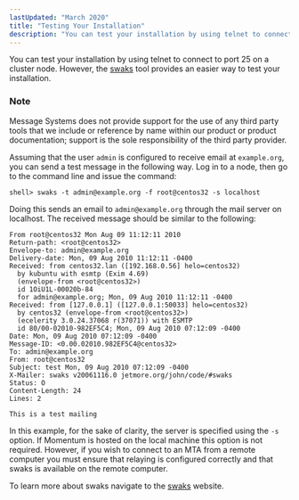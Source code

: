 ```yaml
---
lastUpdated: "March 2020"
title: "Testing Your Installation"
description: "You can test your installation by using telnet to connect to port 25 on a cluster node However the swaks tool provides an easier way to test your installation Message Systems does not provide support for the use of any third party tools that we include or reference by name..."
---
```


You can test your installation by using telnet to connect to port 25 on a cluster node. However, the [swaks](http://www.jetmore.org/john/code/swaks/) tool provides an easier way to test your installation.

### Note

Message Systems does not provide support for the use of any third party tools that we include or reference by name within our product or product documentation; support is the sole responsibility of the third party provider.

Assuming that the user `admin` is configured to receive email at `example.org`, you can send a test message in the following way. Log in to a node, then go to the command line and issue the command:

`shell> swaks -t admin@example.org -f root@centos32 -s localhost`

Doing this sends an email to `admin@example.org` through the mail server on localhost. The received message should be similar to the following:

```
From root@centos32 Mon Aug 09 11:12:11 2010
Return-path: <root@centos32>
Envelope-to: admin@example.org
Delivery-date: Mon, 09 Aug 2010 11:12:11 -0400
Received: from centos32.lan ([192.168.0.56] helo=centos32)
  by kubuntu with esmtp (Exim 4.69)
  (envelope-from <root@centos32>)
  id 1OiU1L-00020b-84
  for admin@example.org; Mon, 09 Aug 2010 11:12:11 -0400
Received: from [127.0.0.1] ([127.0.0.1:50033] helo=centos32)
  by centos32 (envelope-from <root@centos32>)
  (ecelerity 3.0.24.37068 r(37071)) with ESMTP
  id 80/00-02010-982EF5C4; Mon, 09 Aug 2010 07:12:09 -0400
Date: Mon, 09 Aug 2010 07:12:09 -0400
Message-ID: <0.00.02010.982EF5C4@centos32>
To: admin@example.org
From: root@centos32
Subject: test Mon, 09 Aug 2010 07:12:09 -0400
X-Mailer: swaks v20061116.0 jetmore.org/john/code/#swaks
Status: O
Content-Length: 24
Lines: 2

This is a test mailing
```

In this example, for the sake of clarity, the server is specified using the `-s` option. If Momentum is hosted on the local machine this option is not required. However, if you wish to connect to an MTA from a remote computer you must ensure that relaying is configured correctly and that swaks is available on the remote computer.

To learn more about swaks navigate to the [swaks](http://jetmore.org/john/code/swaks/) website.